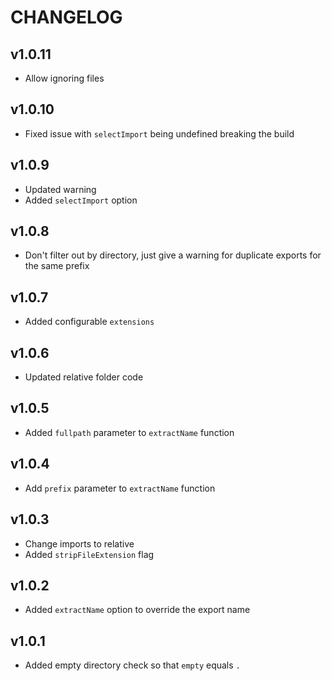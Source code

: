 # CHANGELOG

## v1.0.11
* Allow ignoring files

## v1.0.10
* Fixed issue with `selectImport` being undefined breaking the build

## v1.0.9
* Updated warning
* Added `selectImport` option

## v1.0.8
* Don't filter out by directory, just give a warning for duplicate exports for the same prefix

## v1.0.7
* Added configurable `extensions`

## v1.0.6
* Updated relative folder code

## v1.0.5
* Added `fullpath` parameter to `extractName` function

## v1.0.4
* Add `prefix` parameter to `extractName` function

## v1.0.3
* Change imports to relative
* Added `stripFileExtension` flag

## v1.0.2
* Added `extractName` option to override the export name

## v1.0.1
* Added empty directory check so that `empty` equals `.`